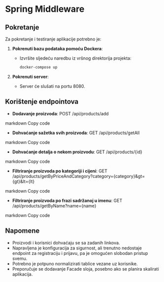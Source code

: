 # Spring Middleware

## Pokretanje

Za pokretanje i testiranje aplikacije potrebno je:

1. **Pokrenuti bazu podataka pomoću Dockera**:
   - Izvršite sljedeću naredbu iz vršnog direktorija projekta:
     ```sh
     docker-compose up
     ```

2. **Pokrenuti server**:
   - Server će slušati na portu 8080.

## Korištenje endpointova

- **Dodavanje proizvoda**:
POST /api/products/add

markdown
Copy code

- **Dohvaćanje sažetka svih proizvoda**:
GET /api/products/getAll

markdown
Copy code

- **Dohvaćanje detalja o nekom proizvodu**:
GET /api/products/{id}

markdown
Copy code

- **Filtriranje proizvoda po kategoriji i cijeni**:
GET /api/products/getByPriceAndCategory?category={category}&gt={gt}&lt={lt}

markdown
Copy code

- **Filtriranje proizvoda po frazi sadržanoj u imenu**:
GET /api/products/getByName?name={name}

markdown
Copy code

## Napomene

- Proizvodi i korisnici dohvaćaju se sa zadanih linkova.
- Napravljena je konfiguracija za sigurnost, ali trenutno nedostaje endpoint za registraciju i prijavu, pa je omogućen slobodan pristup svemu.
- Potrebno je potpuno normalizirati tablice vezane uz korisnike.
- Preporučuje se dodavanje Facade sloja, posebno ako se planira skalirati aplikacija.
